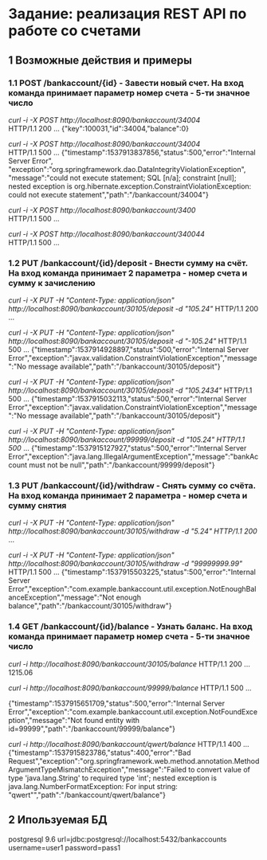 # Задание: реализация REST API по работе со счетами
## 1 Возможные действия и примеры 
### 1.1 POST /bankaccount/{id}​ - Завести новый счет. На вход команда принимает параметр номер счета - 5-ти значное число  
_curl -i -X POST http://localhost:8090/bankaccount/34004_  
HTTP/1.1 200
...
{"key":100031,"id":34004,"balance":0}

_curl -i -X POST http://localhost:8090/bankaccount/34004_  
HTTP/1.1 500
...
 {"timestamp":1537913837856,"status":500,"error":"Internal Server Error",
 "exception":"org.springframework.dao.DataIntegrityViolationException",
 "message":"could not execute statement; SQL [n/a]; constraint [null]; 
 nested exception is org.hibernate.exception.ConstraintViolationException: 
 could not execute statement","path":"/bankaccount/34004"}

_curl -i -X POST http://localhost:8090/bankaccount/3400_  
HTTP/1.1 500
...

_curl -i -X POST http://localhost:8090/bankaccount/340044_  
HTTP/1.1 500
...
 
### 1.2 PUT /bankaccount/{id}/deposit​ - Внести сумму на счёт. На вход команда принимает 2 параметра - номер счета и сумму к зачислению 
_curl -i -X PUT -H "Content-Type: application/json" http://localhost:8090/bankaccount/30105/deposit -d "105.24"_
HTTP/1.1 200
...

_curl -i -X PUT -H "Content-Type: application/json" http://localhost:8090/bankaccount/30105/deposit -d "-105.24"_
HTTP/1.1 500
...
{"timestamp":1537914928897,"status":500,"error":"Internal Server Error","exception":"javax.validation.ConstraintViolationException","message":"No message available","path":"/bankaccount/30105/deposit"}

_curl -i -X PUT -H "Content-Type: application/json" http://localhost:8090/bankaccount/30105/deposit -d "105.2434"_
HTTP/1.1 500
...
{"timestamp":1537915032113,"status":500,"error":"Internal Server Error","exception":"javax.validation.ConstraintViolationException","message":"No message available","path":"/bankaccount/30105/deposit"}

_curl -i -X PUT -H "Content-Type: application/json" http://localhost:8090/bankaccount/99999/deposit -d "105.24"
HTTP/1.1 500_
...
{"timestamp":1537915127927,"status":500,"error":"Internal Server Error","exception":"java.lang.IllegalArgumentException","message":"bankAccount must not be null","path":"/bankaccount/99999/deposit"}

### 1.3 PUT /bankaccount/{id}/withdraw​ - Снять сумму со счёта. На вход команда принимает 2 параметра - номер счета и сумму снятия 
_curl -i -X PUT -H "Content-Type: application/json" http://localhost:8090/bankaccount/30105/withdraw -d "5.24"
HTTP/1.1 200_
...

_curl -i -X PUT -H "Content-Type: application/json" http://localhost:8090/bankaccount/30105/withdraw -d "99999999.99"_
HTTP/1.1 500
...
{"timestamp":1537915503225,"status":500,"error":"Internal Server Error","exception":"com.example.bankaccount.util.exception.NotEnoughBalanceException","message":"Not enough balance","path":"/bankaccount/30105/withdraw"}

### 1.4 GET /bankaccount/{id}/balance​ - Узнать баланс. На вход команда принимает параметр номер счета - 5-ти значное число
_curl -i http://localhost:8090/bankaccount/30105/balance_
HTTP/1.1 200
... 
1215.06

_curl -i http://localhost:8090/bankaccount/99999/balance_
HTTP/1.1 500
...

{"timestamp":1537915651709,"status":500,"error":"Internal Server Error","exception":"com.example.bankaccount.util.exception.NotFoundException","message":"Not found entity with id=99999","path":"/bankaccount/99999/balance"}

_curl -i http://localhost:8090/bankaccount/qwert/balance_
HTTP/1.1 400
...
{"timestamp":1537915823786,"status":400,"error":"Bad Request","exception":"org.springframework.web.method.annotation.MethodArgumentTypeMismatchException","message":"Failed to convert value of type 'java.lang.String' to required type 'int'; nested exception is java.lang.NumberFormatException: For input string: \"qwert\"","path":"/bankaccount/qwert/balance"}

## 2 Ипользуемая БД
postgresql 9.6
url=jdbc:postgresql://localhost:5432/bankaccounts
username=user1
password=pass1

   
 